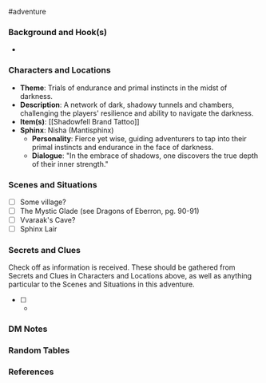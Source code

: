  #adventure 

### Background and Hook(s)

* 

### Characters and Locations

* **Theme**: Trials of endurance and primal instincts in the midst of darkness.
* **Description**: A network of dark, shadowy tunnels and chambers, challenging the players' resilience and ability to navigate the darkness.
* **Item(s)**: [[Shadowfell Brand Tattoo]]
* **Sphinx**: Nisha (Mantisphinx)
	* **Personality**: Fierce yet wise, guiding adventurers to tap into their primal instincts and endurance in the face of darkness.
	* **Dialogue**: "In the embrace of shadows, one discovers the true depth of their inner strength."

### Scenes and Situations

 - [ ]  Some village?
 - [ ]  The Mystic Glade (see Dragons of Eberron, pg. 90-91)
 - [ ]  Vvaraak's Cave?
 - [ ]  Sphinx Lair

### Secrets and Clues
Check off as information is received. These should be gathered from Secrets and Clues in Characters and Locations above, as well as anything particular to the Scenes and Situations in this adventure.

 - [ ] -

### DM Notes



### Random Tables



### References
